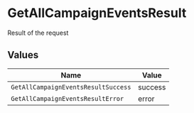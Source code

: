 # GetAllCampaignEventsResult

Result of the request


## Values

| Name                                | Value                               |
| ----------------------------------- | ----------------------------------- |
| `GetAllCampaignEventsResultSuccess` | success                             |
| `GetAllCampaignEventsResultError`   | error                               |
